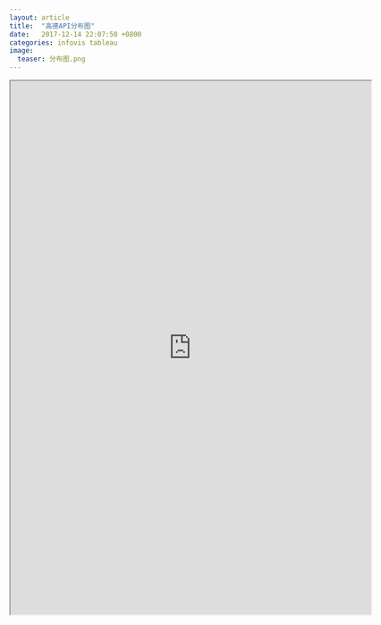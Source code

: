 ```yaml
---
layout: article
title:  "高德API分布图"
date:   2017-12-14 22:07:50 +0800
categories: infovis tableau
image:
  teaser: 分布图.png
---
```


<div>
<iframe src="https://public.tableau.com/shared/ZTPGBZMGK?:display_count=yes"
 width="645" height="955"></iframe>
</div>
